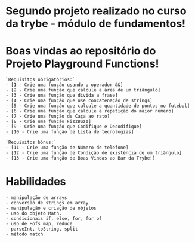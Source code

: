 # Segundo projeto realizado no curso da trybe - módulo de fundamentos!
# Boas vindas ao repositório do Projeto Playground Functions!

    `Requisitos obrigatórios:`
    - [1 - Crie uma função usando o operador &&]
    - [2 - Crie uma função que calcule a área de um triângulo]
    - [3 - Crie uma função que divida a frase]
    - [4 - Crie uma função que use concatenação de strings]
    - [5 - Crie uma função que calcule a quantidade de pontos no futebol]
    - [6 - Crie uma função que calcule a repetição do maior número]
    - [7 - Crie uma função de Caça ao rato]
    - [8 - Crie uma função FizzBuzz]
    - [9 - Crie uma função que Codifique e Decodifique]
    - [10 - Crie uma função de Lista de tecnologias]

    `Requisitos bônus:`
    - [11 - Crie uma função de Número de telefone]
    - [12 - Crie uma função de Condição de existência de um triângulo]
    - [13 - Crie uma função de Boas Vindas ao Bar da Trybe!]

# Habilidades
    - manipulação de arrays
    - conversão de strings em array
    - manipulação e criação de objetos
    - uso do objeto Math.
    - condicionais if, else, for, for of
    - uso de Hofs map, reduce
    - parseInt, toString, split
    - método match